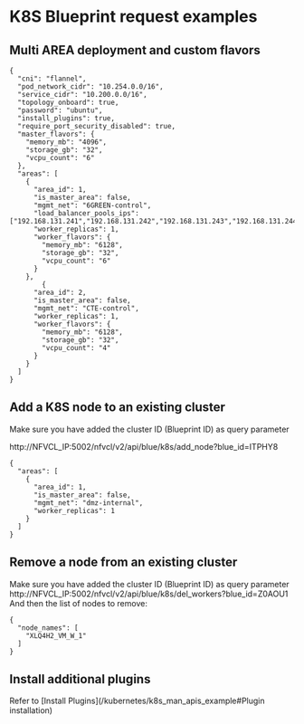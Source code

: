 # K8S Blueprint request examples

## Multi AREA deployment and custom flavors
```
{
  "cni": "flannel",
  "pod_network_cidr": "10.254.0.0/16",
  "service_cidr": "10.200.0.0/16",
  "topology_onboard": true,
  "password": "ubuntu",
  "install_plugins": true,
  "require_port_security_disabled": true,
  "master_flavors": {
    "memory_mb": "4096",
    "storage_gb": "32",
    "vcpu_count": "6"
  },
  "areas": [
    {
      "area_id": 1,
      "is_master_area": false,
      "mgmt_net": "6GREEN-control",
      "load_balancer_pools_ips": ["192.168.131.241","192.168.131.242","192.168.131.243","192.168.131.244","192.168.131.246","192.168.131.248","192.168.131.249"],
      "worker_replicas": 1,
      "worker_flavors": {
        "memory_mb": "6128",
        "storage_gb": "32",
        "vcpu_count": "6"
      }
    },
		{
      "area_id": 2,
      "is_master_area": false,
      "mgmt_net": "CTE-control",
      "worker_replicas": 1,
      "worker_flavors": {
        "memory_mb": "6128",
        "storage_gb": "32",
        "vcpu_count": "4"
      }
    }
  ]
}
```

## Add a K8S node to an existing cluster
Make sure you have added the cluster ID (Blueprint ID) as query parameter

http://NFVCL_IP:5002/nfvcl/v2/api/blue/k8s/add_node?blue_id=ITPHY8

```
{
  "areas": [
    {
      "area_id": 1,
      "is_master_area": false,
      "mgmt_net": "dmz-internal",
      "worker_replicas": 1
    }
  ]
}
```

## Remove a node from an existing cluster
Make sure you have added the cluster ID (Blueprint ID) as query parameter
http://NFVCL_IP:5002/nfvcl/v2/api/blue/k8s/del_workers?blue_id=Z0AOU1
And then the list of nodes to remove:

```
{
  "node_names": [
    "XLQ4H2_VM_W_1"
  ]
}
```

## Install additional plugins
Refer to [Install Plugins](/kubernetes/k8s_man_apis_example#Plugin installation)
